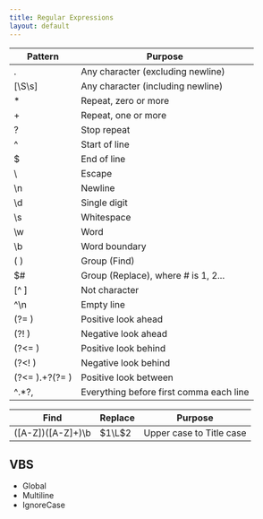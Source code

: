 ```yaml
---
title: Regular Expressions
layout: default
---
```

Pattern       |Purpose
--------------|---------------------------------
.             |Any character (excluding newline)
[\S\s]        |Any character (including newline)
*             |Repeat, zero or more
+             |Repeat, one or more
?             |Stop repeat
^             |Start of line
$             |End of line
\             |Escape
\n            |Newline
\d            |Single digit
\s            |Whitespace
\w            |Word
\b            |Word boundary
( )           |Group (Find)
$#            |Group (Replace), where # is 1, 2...
[^ ]          |Not character
^\n           |Empty line
(?=  )        |Positive look ahead
(?!  )        |Negative look ahead
(?<= )        |Positive look behind
(?<! )        |Negative look behind
(?<= ).+?(?= )|Positive look between
^.*?,         |Everything before first comma each line

Find|Replace|Purpose
----|-------|-------
([A-Z])([A-Z]+)\b|$1\L$2|Upper case to Title case

## VBS

- Global
- Multiline
- IgnoreCase

